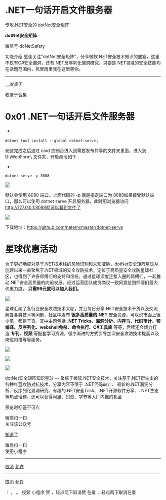 #  .NET一句话开启文件服务器

专攻.NET安全的  [ dotNet安全矩阵 ](javascript:void\(0\);)

**dotNet安全矩阵** ![]()

微信号 doNetSafety

功能介绍
感谢关注"dotNet安全矩阵"，分享微软.NET安全技术知识的盛宴，这里不仅有C#安全漏洞，还有.NET反序列化漏洞研究，只要是.NET领域的安全技能均在话题范围内，风里雨里我在这里等你。

____

___发表于_

收录于合集

# 0x01 .NET一句话开启文件服务器

  * 

    
    
    dotnet tool install --global dotnet-serve；

安装完成之后通过 cmd 控制台进入到需要发布共享的文件夹里面，进入到 D:\WebForm\ 文件夹，开启命令如下

  * 

    
    
    dotnet serve -p 8088

![](https://gitee.com/fuli009/images/raw/master/public/20230217092544.png)

默认会使用 8080 端口，上面代码的 -p 就是指定端口为 8088如果接受默认端口，那么可以使用 dotnet serve 开启服务器，此时用浏览器访问
http://127.0.0.1:8088就可以看到文件了

![](https://gitee.com/fuli009/images/raw/master/public/20230217092550.png)

下载地址：https://github.com/natemcmaster/dotnet-serve

# 星球优惠活动

为了更好地应对基于.NET技术栈的风险识别和未知威胁，dotNet安全矩阵星球从创建以来一直聚焦于.NET领域的安全攻防技术，定位于高质量安全攻防星球社区，也得到了许多师傅们的支持和信任，通过星球深度连接入圈的师傅们，一起推动.NET安全高质量的向前发展。经过运营团队成员商议一致同意给到师傅们最大优惠力度，
**只需99元就可以加入我们。**

![](https://gitee.com/fuli009/images/raw/master/public/20230217092551.png)

星球汇聚了各行业安全攻防技术大咖，并且每日分享.NET安全技术干货以及交流解答各类技术等问题，社区中发布 **很多高质量的.NET**
安全资源，可以说市面上很少见，都是干货。其中主题包括 **.NET
Tricks、漏洞分析、内存马、代码审计、预编译、反序列化、webshell免杀、命令执行、C#工具库** 等等，后续还会倾力打造 **专刊、视频**
等配套学习资源，循序渐进的方式引导加深安全攻防技术提高以及岗位内推等等服务。  

![](https://gitee.com/fuli009/images/raw/master/public/20230217092553.png)

![](https://gitee.com/fuli009/images/raw/master/public/20230217092555.png)

![](https://gitee.com/fuli009/images/raw/master/public/20230217092556.png)

dotNet安全矩阵知识星球 — 聚焦于微软.NET安全技术，关注基于.NET衍生出的各种红蓝攻防对抗技术、分享内容不限于 .NET代码审计、
最新的.NET漏洞分析、反序列化漏洞研究、有趣的.NET安全Trick、.NET开源软件分享、.
NET生态等热点话题、还可以获得阿里、蚂蚁、字节等大厂内推的机会

预览时标签不可点

微信扫一扫  
关注该公众号

[知道了](javascript:;)

微信扫一扫  
使用小程序

****

[取消](javascript:void\(0\);) [允许](javascript:void\(0\);)

****

[取消](javascript:void\(0\);) [允许](javascript:void\(0\);)

： ， 。   视频 小程序 赞 ，轻点两下取消赞 在看 ，轻点两下取消在看

